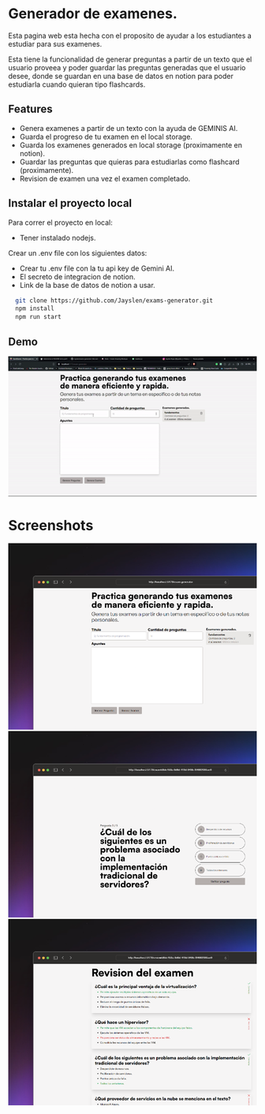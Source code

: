 
# Generador de examenes.
Esta pagina web esta hecha con el proposito de ayudar a los estudiantes a estudiar para sus examenes.

Esta tiene la funcionalidad de generar preguntas a partir de un texto que el usuario proveea y poder guardar las preguntas generadas que el usuario desee, donde se guardan en una base de datos en notion para poder estudiarla cuando quieran tipo flashcards.

## Features

- Genera examenes a partir de un texto con la ayuda de GEMINIS AI.
- Guarda el progreso de tu examen en el local storage.
- Guarda los examenes generados en local storage (proximamente en notion).
- Guardar las preguntas que quieras para estudiarlas como flashcard (proximamente).
- Revision de examen una vez el examen completado.

## Instalar el proyecto local

Para correr el proyecto en local:

- Tener instalado nodejs.

Crear un .env file con los siguientes datos:

- Crear tu .env file con la tu api key de Gemini AI.
- El secreto de integracion de notion.
- Link de la base de datos de notion a usar.

```bash
  git clone https://github.com/Jayslen/exams-generator.git
  npm install
  npm run start
```


## Demo

![App Screenshot](https://github.com/Jayslen/exams-generator/blob/master/images/project-gift.gif)


# Screenshots

![App Screenshot](https://github.com/Jayslen/exams-generator/blob/master/images/screnshot-3.png)
![App Screenshot](https://github.com/Jayslen/exams-generator/blob/master/images/screnshot-2.png)
![App Screenshot](https://github.com/Jayslen/exams-generator/blob/master/images/screnshot-1.png)



